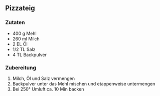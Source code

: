 ## Pizzateig

### Zutaten

- 400 g Mehl
- 260 ml Milch
- 2 EL Öl
- 1/2 TL Salz
- 4 TL Backpulver


### Zubereitung

1. Milch, Öl und Salz vermengen
2. Backpulver unter das Mehl mischen und etappenweise untermengen
3. Bei 250° Umluft ca. 10 Min backen
